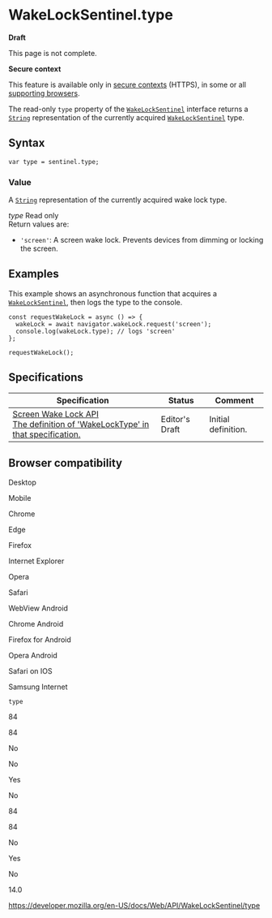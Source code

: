 WakeLockSentinel.type
=====================

**Draft**

This page is not complete.

**Secure context**

This feature is available only in [secure contexts](https://developer.mozilla.org/en-US/docs/Web/Security/Secure_Contexts) (HTTPS), in some or all [supporting browsers](#browser_compatibility).

The read-only `type` property of the [`WakeLockSentinel`](../wakelocksentinel) interface returns a [`String`](https://developer.mozilla.org/en-US/docs/Web/JavaScript/Reference/Global_Objects/String) representation of the currently acquired [`WakeLockSentinel`](../wakelocksentinel) type.

Syntax
------

    var type = sentinel.type;

### Value

A [`String`](https://developer.mozilla.org/en-US/docs/Web/JavaScript/Reference/Global_Objects/String) representation of the currently acquired wake lock type.

 *type* <span class="badge inline readonly">Read only </span>   
Return values are:

-   `'screen'`: A screen wake lock. Prevents devices from dimming or locking the screen.

Examples
--------

This example shows an asynchronous function that acquires a [`WakeLockSentinel`](../wakelocksentinel), then logs the type to the console.

    const requestWakeLock = async () => {
      wakeLock = await navigator.wakeLock.request('screen');
      console.log(wakeLock.type); // logs 'screen'
    };

    requestWakeLock();

Specifications
--------------

<table><thead><tr class="header"><th>Specification</th><th>Status</th><th>Comment</th></tr></thead><tbody><tr class="odd"><td><a href="https://w3c.github.io/screen-wake-lock/#the-wakelocktype-enum">Screen Wake Lock API<br />
<span class="small">The definition of 'WakeLockType' in that specification.</span></a></td><td><span class="spec-ed">Editor's Draft</span></td><td>Initial definition.</td></tr></tbody></table>

Browser compatibility
---------------------

Desktop

Mobile

Chrome

Edge

Firefox

Internet Explorer

Opera

Safari

WebView Android

Chrome Android

Firefox for Android

Opera Android

Safari on IOS

Samsung Internet

`type`

84

84

No

No

Yes

No

84

84

No

Yes

No

14.0

<a href="https://developer.mozilla.org/en-US/docs/Web/API/WakeLockSentinel/type" class="_attribution-link">https://developer.mozilla.org/en-US/docs/Web/API/WakeLockSentinel/type</a>
